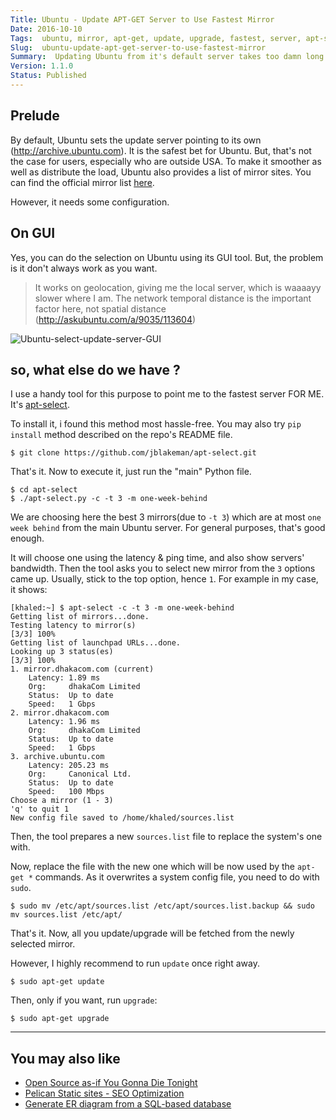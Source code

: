 ```yaml
---
Title: Ubuntu - Update APT-GET Server to Use Fastest Mirror
Date: 2016-10-10
Tags:  ubuntu, mirror, apt-get, update, upgrade, fastest, server, apt-select
Slug:  ubuntu-update-apt-get-server-to-use-fastest-mirror
Summary:  Updating Ubuntu from it's default server takes too damn long. Give it a 10x boost.
Version: 1.1.0
Status: Published
---
```


## Prelude
By default, Ubuntu sets the update server pointing to its own (http://archive.ubuntu.com). It is the safest bet for Ubuntu. But, that's not the case for users, especially who are outside USA. To make it smoother as well as distribute the load, Ubuntu also provides a list of mirror sites. You can find the official mirror list [here](https://launchpad.net/ubuntu/+archivemirrors). 

However, it needs some configuration.


## On GUI
Yes, you can do the selection on Ubuntu using its GUI tool. But, the problem is it don't always work as you want.

> It works on geolocation, giving me the local server, which is waaaayy slower where I am. The network temporal distance is the important factor here, not spatial distance (http://askubuntu.com/a/9035/113604)

![Ubuntu-select-update-server-GUI](http://i.imgur.com/sCWr0zrl.png)

## so, what else do we have ?

I use a handy tool for this purpose to point me to the fastest server FOR ME. It's [apt-select](https://github.com/jblakeman/apt-select).

To install it, i found this method most hassle-free. You may also try `pip install` method described on the repo's README file.

```shell-session
$ git clone https://github.com/jblakeman/apt-select.git
```

That's it. Now to execute it, just run the "main" Python file.

```{.shell-session hl_lines="2"}
$ cd apt-select
$ ./apt-select.py -c -t 3 -m one-week-behind
```

We are choosing here the best 3 mirrors(due to `-t 3`) which are at most `one week behind` from the main Ubuntu server. For general purposes, that's good enough.

It will choose one using the latency & ping time, and also show servers' bandwidth. Then the tool asks you to select new mirror from the `3` options came up. Usually, stick to the top option, hence `1`. 
For example in my case, it shows:

```{.shell-session hl_lines="1"}
[khaled:~] $ apt-select -c -t 3 -m one-week-behind
Getting list of mirrors...done.
Testing latency to mirror(s)
[3/3] 100%
Getting list of launchpad URLs...done.
Looking up 3 status(es)
[3/3] 100%
1. mirror.dhakacom.com (current)
    Latency: 1.89 ms
    Org:     dhakaCom Limited
    Status:  Up to date
    Speed:   1 Gbps
2. mirror.dhakacom.com
    Latency: 1.96 ms
    Org:     dhakaCom Limited
    Status:  Up to date
    Speed:   1 Gbps
3. archive.ubuntu.com
    Latency: 205.23 ms
    Org:     Canonical Ltd.
    Status:  Up to date
    Speed:   100 Mbps
Choose a mirror (1 - 3)
'q' to quit 1
New config file saved to /home/khaled/sources.list
```

Then, the tool prepares a new `sources.list` file to replace the system's one with.

Now, replace the file with the new one which will be now used by the `apt-get *` commands. As it overwrites a system config file, you need to do with `sudo`.

```shell-session
$ sudo mv /etc/apt/sources.list /etc/apt/sources.list.backup && sudo mv sources.list /etc/apt/
```

That's it. Now, all you update/upgrade will be fetched from the newly selected mirror.

However, I highly recommend to run `update` once right away.

```shell-session
$ sudo apt-get update
```

Then, only if you want, run `upgrade`:

```shell-session    
$ sudo apt-get upgrade
```

--------------------------
## You may also like
 * [Open Source as-if You Gonna Die Tonight](https://blog.kmonsoor.com/open-source-as-if-you-gonna-die-tonight/?utm_source=related_footer&utm_keyword=coding)
 * [Pelican Static sites - SEO Optimization](https://blog.kmonsoor.com/pelican-how-to-make-seo-friendly/?utm_source=related_footer&utm_keyword=python)
 * [Generate ER diagram from a SQL-based database](https://blog.kmonsoor.com/generate-er-diagram-from-sql-database/?utm_source=related_footer&utm_keyword=coding)
